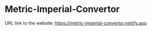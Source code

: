 # Metric-Imperial-Convertor

URL link to the website: https://metric-imperial-convertor.netlify.app
